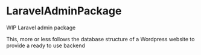 # LaravelAdminPackage
WIP Laravel admin package

This, more or less follows the database structure of a Wordpress website to provide a ready to use backend
